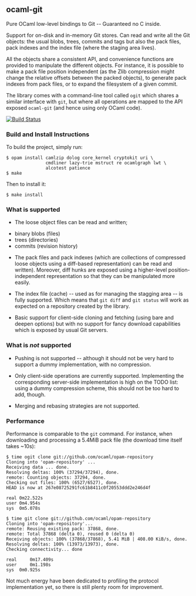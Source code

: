 ## ocaml-git

Pure OCaml low-level bindings to Git -- Guaranteed no C inside.

Support for on-disk and in-memory Git stores. Can read and write all
the Git objects: the usual blobs, trees, commits and tags but also the
pack files, pack indexes and the index file (where the staging area
lives).

All the objects share a consistent API, and convenience functions are
provided to manipulate the different objects. For instance, it is
possible to make a pack file position independent (as the Zlib
compression might change the relative offsets between the packed
objects), to generate pack indexes from pack files, or to expand
the filesystem of a given commit.

The library comes with a command-line tool called `ogit` which shares
a similar interface with `git`, but where all operations are mapped to
the API exposed `ocaml-git` (and hence using only OCaml code).

[![Build Status](https://travis-ci.org/samoht/ocaml-git.png?branch=master)](https://travis-ci.org/samoht/ocaml-git)

### Build and Install Instructions

To build the project, simply run:
```
$ opam install camlzip dolog core_kernel cryptokit uri \
               cmdliner lazy-trie mstruct re ocamlgraph lwt \
               alcotest patience
$ make
```

Then to install it:
```
$ make install
```
### What is supported

* The loose object files can be read and written;

- binary blobs (files)
- trees (directories)
- commits (revision history)

* The pack files and pack indexes (which are collections of compressed
  loose objects using a diff-based representation) can be read and
  written). Moreover, diff hunks are exposed using a higher-level
  position-independent representation so that they can be manipulated
  more easily.

* The index file (cache) -- used as for managing the stagging area --
  is fully supported. Which means that `git diff` and `git status`
  will work as expected on a repository created by the library.

* Basic support for client-side cloning and fetching (using bare and
 deepen options) but with no support for fancy download capabilities
 which is exposed by usual Git servers.

### What is *not* supported

* Pushing is not supported -- although it should not be very hard to
  support a dummy implementation, with no compression.

* Only client-side operations are currently supported. Implementing
  the corresponding server-side implementation is high on the TODO
  list: using a dummy compression scheme, this should not be too hard
  to add, though.

* Merging and rebasing strategies are not supported.


### Performance

Performance is comparable to the `git` command. For instance, when
downloading and processing a 5.4MiB pack file (the download time
itself takes ~10s):

```
$ time ogit clone git://github.com/ocaml/opam-repository
Cloning into 'opam-repository' ...
Receiving data ... done.
Resolving deltas: 100% (37294/37294), done.
remote: Counting objects: 37294, done.
Checking out files: 100% (6527/6527), done.
HEAD is now at 267e08725291fc61b8411c0f20553ddd2e246d4f

real 0m22.522s
user 0m4.954s
sys  0m5.078s
```

```
$ time git clone git://github.com/ocaml/opam-repository
Cloning into 'opam-repository'...
remote: Reusing existing pack: 37868, done.
remote: Total 37868 (delta 0), reused 0 (delta 0)
Receiving objects: 100% (37868/37868), 5.41 MiB | 408.00 KiB/s, done.
Resolving deltas: 100% (13973/13973), done.
Checking connectivity... done

real	 0m17.409s
user	 0m1.198s
sys	 0m0.925s
```

Not much energy have been dedicated to profiling the protocol
implementation yet, so there is still plenty room for improvement.
